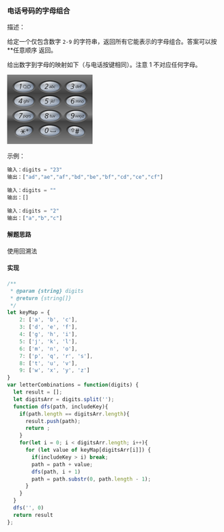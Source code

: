 ### 电话号码的字母组合

描述：

给定一个仅包含数字 `2-9` 的字符串，返回所有它能表示的字母组合。答案可以按 **任意顺序 返回。

给出数字到字母的映射如下（与电话按键相同）。注意 1 不对应任何字母。

![](https://github.com/DBAAZzz/data-structure/blob/main/static/200px-telephone-keypad2svg.png?raw=true)

示例：

```js
输入：digits = "23"
输出：["ad","ae","af","bd","be","bf","cd","ce","cf"]
```

```js
输入：digits = ""
输出：[]
```

```js
输入：digits = "2"
输出：["a","b","c"]
```

#### 解题思路 

使用回溯法

#### 实现

```js
/**
 * @param {string} digits
 * @return {string[]}
 */
let keyMap = {
    2: ['a', 'b', 'c'],
    3: ['d', 'e', 'f'],
    4: ['g', 'h', 'i'],
    5: ['j', 'k', 'l'],
    6: ['m', 'n', 'o'],
    7: ['p', 'q', 'r', 's'],
    8: ['t', 'u', 'v'],
    9: ['w', 'x', 'y', 'z']
}
var letterCombinations = function(digits) {
  let result = [];
  let digitsArr = digits.split('');
  function dfs(path, includeKey){
    if(path.length == digitsArr.length){	
      result.push(path);
      return ;
    }
    for(let i = 0; i < digitsArr.length; i++){
      for (let value of keyMap[digitsArr[i]]) {
        if(includeKey > i) break;
        path = path + value;
        dfs(path, i + 1)
        path = path.substr(0, path.length - 1);
      }
    }
  }
  dfs('', 0)
  return result
};
```